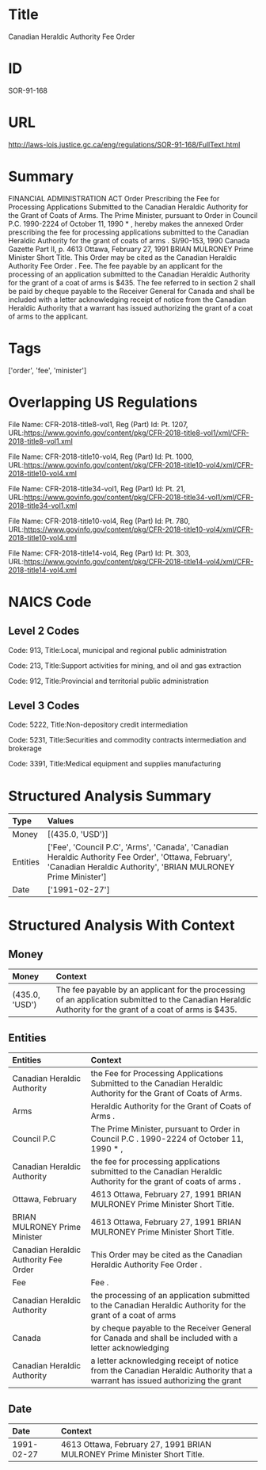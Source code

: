 # Title
Canadian Heraldic Authority Fee Order


# ID
SOR-91-168

# URL
http://laws-lois.justice.gc.ca/eng/regulations/SOR-91-168/FullText.html


# Summary
FINANCIAL ADMINISTRATION ACT Order Prescribing the Fee for Processing Applications Submitted to the Canadian Heraldic Authority for the Grant of Coats of Arms.
The Prime Minister, pursuant to Order in Council P.C. 1990-2224 of October 11, 1990 * , hereby makes the annexed  Order prescribing the fee for processing applications submitted to the Canadian Heraldic Authority for the grant of coats of arms .
SI/90-153, 1990  Canada Gazette  Part II, p.
4613 Ottawa, February 27, 1991 BRIAN MULRONEY Prime Minister Short Title.
This Order may be cited as the  Canadian Heraldic Authority Fee Order .
Fee. The fee payable by an applicant for the processing of an application submitted to the Canadian Heraldic Authority for the grant of a coat of arms is $435.
The fee referred to in section 2 shall be paid by cheque payable to the Receiver General for Canada and shall be included with a letter acknowledging receipt of notice from the Canadian Heraldic Authority that a warrant has issued authorizing the grant of a coat of arms to the applicant.


# Tags
['order', 'fee', 'minister']


# Overlapping US Regulations
File Name: CFR-2018-title8-vol1, Reg (Part) Id: Pt. 1207, URL:https://www.govinfo.gov/content/pkg/CFR-2018-title8-vol1/xml/CFR-2018-title8-vol1.xml

File Name: CFR-2018-title10-vol4, Reg (Part) Id: Pt. 1000, URL:https://www.govinfo.gov/content/pkg/CFR-2018-title10-vol4/xml/CFR-2018-title10-vol4.xml

File Name: CFR-2018-title34-vol1, Reg (Part) Id: Pt. 21, URL:https://www.govinfo.gov/content/pkg/CFR-2018-title34-vol1/xml/CFR-2018-title34-vol1.xml

File Name: CFR-2018-title10-vol4, Reg (Part) Id: Pt. 780, URL:https://www.govinfo.gov/content/pkg/CFR-2018-title10-vol4/xml/CFR-2018-title10-vol4.xml

File Name: CFR-2018-title14-vol4, Reg (Part) Id: Pt. 303, URL:https://www.govinfo.gov/content/pkg/CFR-2018-title14-vol4/xml/CFR-2018-title14-vol4.xml




# NAICS Code
## Level 2 Codes
Code: 913, Title:Local, municipal and regional public administration

Code: 213, Title:Support activities for mining, and oil and gas extraction

Code: 912, Title:Provincial and territorial public administration




## Level 3 Codes
Code: 5222, Title:Non-depository credit intermediation

Code: 5231, Title:Securities and commodity contracts intermediation and brokerage

Code: 3391, Title:Medical equipment and supplies manufacturing







# Structured Analysis Summary
| Type     | Values                                                                                                                                                                |
|:---------|:----------------------------------------------------------------------------------------------------------------------------------------------------------------------|
| Money    | [(435.0, 'USD')]                                                                                                                                                      |
| Entities | ['Fee', 'Council P.C', 'Arms', 'Canada', 'Canadian Heraldic Authority Fee Order', 'Ottawa, February', 'Canadian Heraldic Authority', 'BRIAN MULRONEY Prime Minister'] |
| Date     | ['1991-02-27']                                                                                                                                                        |


# Structured Analysis With Context
 


## Money
| Money          | Context                                                                                                                                                    |
|:---------------|:-----------------------------------------------------------------------------------------------------------------------------------------------------------|
| (435.0, 'USD') | The fee payable by an applicant for the processing of an application submitted to the Canadian Heraldic Authority for the grant of a coat of arms is $435. |


## Entities
| Entities                              | Context                                                                                                                       |
|:--------------------------------------|:------------------------------------------------------------------------------------------------------------------------------|
| Canadian Heraldic Authority           | the Fee for Processing Applications Submitted to the Canadian Heraldic Authority  for the Grant of Coats of Arms.             |
| Arms                                  | Heraldic Authority for the Grant of Coats of Arms .                                                                           |
| Council P.C                           | The Prime Minister, pursuant to Order in  Council P.C . 1990-2224 of October 11, 1990 * ,                                     |
| Canadian Heraldic Authority           | the fee for processing applications submitted to the Canadian Heraldic Authority  for the grant of coats of arms .            |
| Ottawa, February                      | 4613  Ottawa, February  27, 1991 BRIAN MULRONEY Prime Minister Short Title.                                                   |
| BRIAN MULRONEY Prime Minister         | 4613 Ottawa, February 27, 1991  BRIAN MULRONEY Prime Minister  Short Title.                                                   |
| Canadian Heraldic Authority Fee Order | This Order may be cited as the   Canadian Heraldic Authority Fee Order  .                                                     |
| Fee                                   | Fee .                                                                                                                         |
| Canadian Heraldic Authority           | the processing of an application submitted to the Canadian Heraldic Authority for the grant of a coat of arms                 |
| Canada                                | by cheque payable to the Receiver General for Canada and shall be included with a letter acknowledging                        |
| Canadian Heraldic Authority           | a letter acknowledging receipt of notice from the Canadian Heraldic Authority that a warrant has issued authorizing the grant |


## Date
| Date       | Context                                                                   |
|:-----------|:--------------------------------------------------------------------------|
| 1991-02-27 | 4613 Ottawa, February 27, 1991 BRIAN MULRONEY Prime Minister Short Title. |


